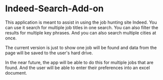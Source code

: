 # Indeed-Search-Add-on
This application is meant to assist in using the job hunting site Indeed. You can use it search for multiple job titles in one search. You can also filter the results for multiple key phrases. And you can also search multiple cities at once. 

The current version is just to show one job will be found and data from the page will be saved to the user's hard drive. 

In the near future, the app will be able to do this for multiple jobs that are found. And the user will be able to enter their preferences into an excel document. 




